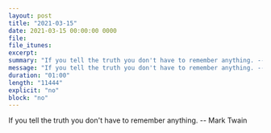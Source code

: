 ```yaml
---
layout: post
title: "2021-03-15"
date: 2021-03-15 00:00:00 0000
file:
file_itunes:
excerpt:
summary: "If you tell the truth you don't have to remember anything. -- Mark Twain"
message: "If you tell the truth you don't have to remember anything. -- Mark Twain"
duration: "01:00"
length: "11444"
explicit: "no"
block: "no"
---
```

If you tell the truth you don't have to remember anything. -- Mark Twain

